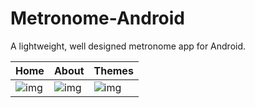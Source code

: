 # Metronome-Android
A lightweight, well designed metronome app for Android.

|Home|About|Themes|
|--------|--------|--------|
|![img](https://theandroidmaster.github.io/apps/metronome/images/main.png)|![img](https://theandroidmaster.github.io/apps/metronome/images/about.png)|![img](https://theandroidmaster.github.io/apps/metronome/images/themes.png)|
